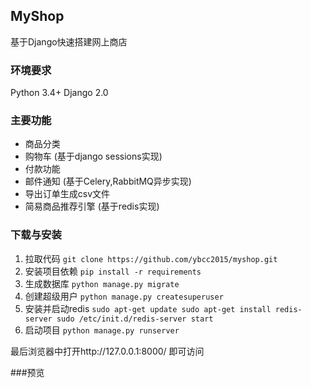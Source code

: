 ## MyShop
基于Django快速搭建网上商店

### 环境要求
Python 3.4+
Django 2.0

### 主要功能
- 商品分类
- 购物车 (基于django sessions实现)
- 付款功能
- 邮件通知 (基于Celery,RabbitMQ异步实现)
- 导出订单生成csv文件
- 简易商品推荐引擎 (基于redis实现)

### 下载与安装
1. 拉取代码
  `git clone https://github.com/ybcc2015/myshop.git`
2. 安装项目依赖
  `pip install -r requirements`
3. 生成数据库
  `python manage.py migrate`
4. 创建超级用户
  `python manage.py createsuperuser`
5. 安装并启动redis
  `sudo apt-get update
  sudo apt-get install redis-server
  sudo /etc/init.d/redis-server start`
6. 启动项目
  `python manage.py runserver`

最后浏览器中打开http://127.0.0.1:8000/ 即可访问

###预览
